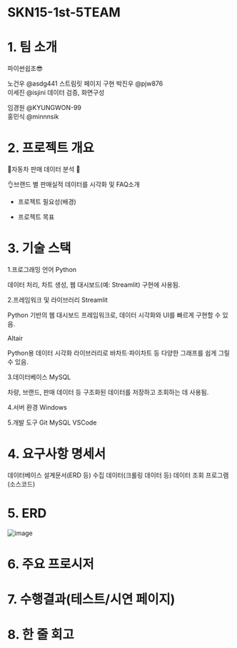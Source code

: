 # SKN15-1st-5TEAM

# 1. 팀 소개

파이썬쉽조😎

노건우 @asdg441  스트림릿 페이지 구현
박진우 @pjw876    
이세진 @isjini     데이터 검증, 화면구성

임경원 @KYUNGWON-99     
홍민식 @minnnsik


# 2. 프로젝트 개요

🚗자동차 판매 데이터 분석 🚗

👌브랜드 별 판매실적 데이터를 시각화 및 FAQ소개 
- 프로젝트 필요성(배경)


- 프로젝트 목표

 

# 3. 기술 스택
1.프로그래밍 언어
Python

데이터 처리, 차트 생성, 웹 대시보드(예: Streamlit) 구현에 사용됨.

2.프레임워크 및 라이브러리
Streamlit

Python 기반의 웹 대시보드 프레임워크로, 데이터 시각화와 UI를 빠르게 구현할 수 있음.

Altair

Python용 데이터 시각화 라이브러리로 바차트·파이차트 등 다양한 그래프를 쉽게 그릴 수 있음.


3.데이터베이스
MySQL

차량, 브랜드, 판매 데이터 등 구조화된 데이터를 저장하고 조회하는 데 사용됨.

4.서버 환경
Windows


5.개발 도구
Git
MySQL 
VSCode 
 

# 4. 요구사항 명세서
데이터베이스 설계문서(ERD 등)
수집 데이터(크롤링 데이터 등)
데이터 조회 프로그램(소스코드)

# 5. ERD


 ![image](https://github.com/user-attachments/assets/1dbe72e4-7699-4154-a348-26c801eeff07)


# 6. 주요 프로시저

 

# 7. 수행결과(테스트/시연 페이지)

 

# 8. 한 줄 회고
